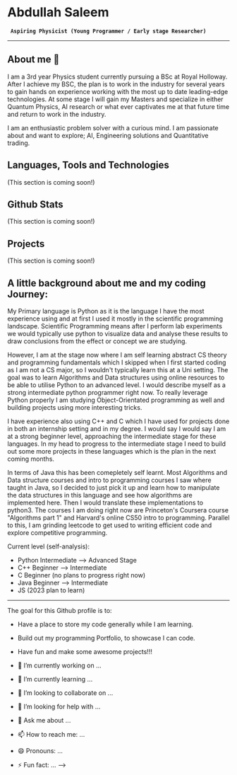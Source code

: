 # Abdullah Saleem

**` Aspiring Physicist (Young Programmer / Early stage Researcher)`**

-----------------------------------
## About me 👋

I am a 3rd year Physics student currently pursuing a BSc at Royal Holloway. After I achieve my BSC, the plan is to work in the industry for several years to gain hands on experience working with the most up to date leading-edge technologies. At some stage I will gain my Masters and specialize in either Quantum Physics, AI research or what ever captivates me at that future time and return to work in the industry.

I am an enthusiastic problem solver with a curious mind. I am passionate about and want to explore; AI, Engineering solutions and Quantitative trading. 

## Languages, Tools and Technologies
(This section is coming soon!)

## Github Stats
(This section is coming soon!)

## Projects
(This section is coming soon!)

## A little background about me and my coding Journey:

My Primary language is Python as it is the language I have the most experience using and at first I used it mostly in the scientific programming landscape. Scientific Programming means after I perform lab experiments we would typically use python to visualize data and analyse these results to draw conclusions from the effect or concept we are studying. 

However, I am at the stage now where I am self learning abstract CS theory and programming fundamentals which I skipped when I first started coding as I am not a CS major, so I wouldn't typically learn this at a Uni setting. The goal was to learn Algorithms and Data structures using online resources to be able to utilise Python to an advanced level. I would describe myself as a strong intermediate python programmer right now. To really leverage Python properly I am studying Object-Orientated programming as well and building projects using more interesting tricks. 

I have experience also using C++ and C which I have used for projects done in both an internship setting and in my degree. I would say I would say I am at a strong beginner level, approaching the intermediate stage for these languages. In my head to progress to the intermediate stage I need to build out some more projects in these languages which is the plan in the next coming months.  

In terms of Java this has been comepletely self learnt. Most Algorithms and Data structure courses and intro to programming courses I saw where taught in Java, so I decided to just pick it up and learn how to manipulate the data structures in this language and see how algorithms are implemented here. Then I would translate these implementations to python3. The courses I am doing right now are Princeton's Coursera course "Algorithms part 1" and Harvard's online CS50 intro to programming. Parallel to this, I am grinding leetcode to get used to writing efficient code and explore competitive programming.

  Current level (self-analysis):
- Python Intermediate --> Advanced Stage
- C++    Beginner --> Intermediate
- C      Beginner (no plans to progress right now)
- Java   Beginner --> Intermediate
- JS     (2023 plan to learn)

-----------------------------------

The goal for this Github profile is to:

-  Have a place to store my code generally while I am learning.
-  Build out my programming Portfolio, to showcase I can code.
-  Have fun and make some awesome projects!!!


- 🔭 I’m currently working on ...
- 🌱 I’m currently learning ...
- 👯 I’m looking to collaborate on ...
- 🤔 I’m looking for help with ...
- 💬 Ask me about ...
- 📫 How to reach me: ...
- 😄 Pronouns: ...
- ⚡ Fun fact: ...
-->
